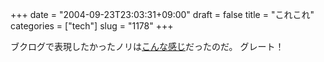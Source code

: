 +++
date = "2004-09-23T23:03:31+09:00"
draft = false
title = "これこれ"
categories = ["tech"]
slug = "1178"
+++

ブクログで表現したかったノリは<a href="http://www.ae-inc.net/shirts/" target="_blank">こんな感じ</a>だったのだ。
グレート！
